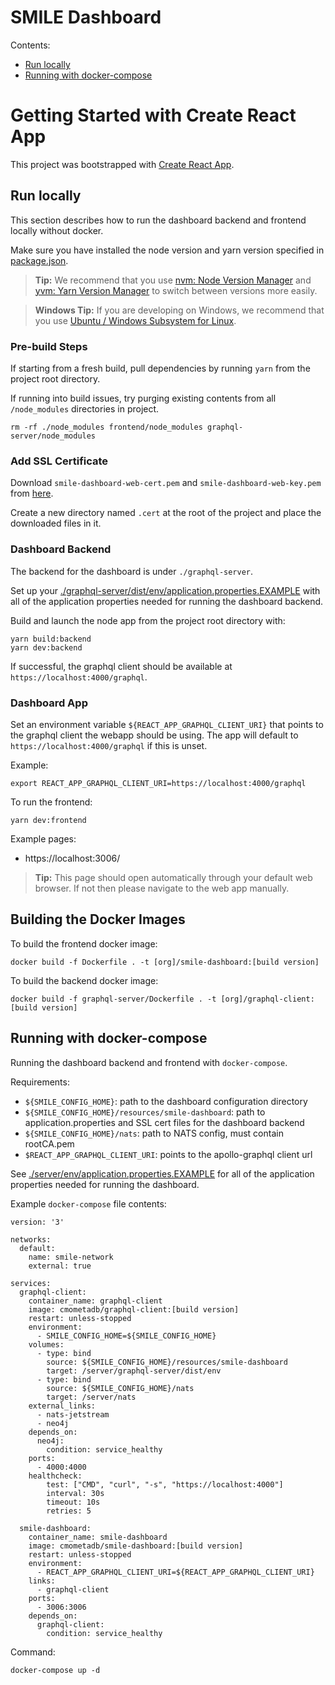 # SMILE Dashboard

Contents:
- [Run locally](#run-locally)
- [Running with docker-compose](#running-with-docker-compose)

# Getting Started with Create React App

This project was bootstrapped with [Create React App](https://github.com/facebook/create-react-app).

## Run locally

This section describes how to run the dashboard backend and frontend locally without docker.

Make sure you have installed the node version and yarn version specified in
[package.json](https://github.com/mskcc/smile-dashboard/blob/master/package.json).

> **Tip:** We recommend that you use [nvm: Node Version Manager](https://github.com/nvm-sh/nvm) and [yvm: Yarn Version Manager](https://yvm.js.org/docs/overview) to switch between versions more easily.

> **Windows Tip:** If you are developing on Windows, we recommend that you use [Ubuntu / Windows Subsystem for Linux](https://docs.microsoft.com/en-us/windows/wsl/install-win10).

### Pre-build Steps

If starting from a fresh build, pull dependencies by running `yarn` from the project root directory.

If running into build issues, try purging existing contents from all `/node_modules` directories in project. 

```
rm -rf ./node_modules frontend/node_modules graphql-server/node_modules
```

### Add SSL Certificate

Download `smile-dashboard-web-cert.pem` and `smile-dashboard-web-key.pem` from [here](https://github.mskcc.org/cmo/smile-configuration/tree/master/resources/smile-dashboard).

Create a new directory named `.cert` at the root of the project and place the downloaded files in it.

### Dashboard Backend

The backend for the dashboard is under `./graphql-server`.

Set up your [./graphql-server/dist/env/application.properties.EXAMPLE](./graphql-server/dist/env/application.properties.EXAMPLE) with all of the application properties needed for running the dashboard backend.

Build and launch the node app from the project root directory with:

```
yarn build:backend
yarn dev:backend
```

If successful, the graphql client should be available at `https://localhost:4000/graphql`.

### Dashboard App

Set an environment variable `${REACT_APP_GRAPHQL_CLIENT_URI}` that points to the graphql client the webapp should be using. The app will default to `https://localhost:4000/graphql` if this is unset.

Example:

```
export REACT_APP_GRAPHQL_CLIENT_URI=https://localhost:4000/graphql
```

To run the frontend:

```
yarn dev:frontend
```

Example pages:

- https://localhost:3006/

> **Tip:** This page should open automatically through your default web browser. If not then please navigate to the web app manually.


## Building the Docker Images

To build the frontend docker image:

```
docker build -f Dockerfile . -t [org]/smile-dashboard:[build version]
```

To build the backend docker image:

```
docker build -f graphql-server/Dockerfile . -t [org]/graphql-client:[build version]
```

## Running with docker-compose

Running the dashboard backend and frontend with `docker-compose`.

Requirements:
- `${SMILE_CONFIG_HOME}`: path to the dashboard configuration directory
- `${SMILE_CONFIG_HOME}/resources/smile-dashboard`: path to application.properties and SSL cert files for the dashboard backend
- `${SMILE_CONFIG_HOME}/nats`: path to NATS config, must contain rootCA.pem
- `$REACT_APP_GRAPHQL_CLIENT_URI`: points to the apollo-graphql client url

See [./server/env/application.properties.EXAMPLE](./server/env/application.properties.EXAMPLE) for all of the application properties needed for running the dashboard.

Example `docker-compose` file contents:

```
version: '3'

networks:
  default:
    name: smile-network
    external: true

services:
  graphql-client:
    container_name: graphql-client
    image: cmometadb/graphql-client:[build version]
    restart: unless-stopped
    environment:
      - SMILE_CONFIG_HOME=${SMILE_CONFIG_HOME}
    volumes:
      - type: bind
        source: ${SMILE_CONFIG_HOME}/resources/smile-dashboard
        target: /server/graphql-server/dist/env
      - type: bind
        source: ${SMILE_CONFIG_HOME}/nats
        target: /server/nats
    external_links:
      - nats-jetstream
      - neo4j
    depends_on:
      neo4j:
        condition: service_healthy
    ports:
      - 4000:4000
    healthcheck:
        test: ["CMD", "curl", "-s", "https://localhost:4000"]
        interval: 30s
        timeout: 10s
        retries: 5

  smile-dashboard:
    container_name: smile-dashboard
    image: cmometadb/smile-dashboard:[build version]
    restart: unless-stopped
    environment:
      - REACT_APP_GRAPHQL_CLIENT_URI=${REACT_APP_GRAPHQL_CLIENT_URI}
    links:
      - graphql-client
    ports:
      - 3006:3006
    depends_on:
      graphql-client:
        condition: service_healthy

```

Command:

```
docker-compose up -d
```
